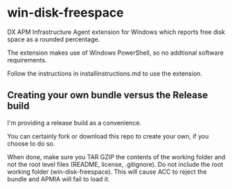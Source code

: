 # win-disk-freespace
DX APM Infrastructure Agent extension for Windows which reports free disk space as a rounded percentage.

The extension makes use of Windows PowerShell, so no addtional software requirements.

Follow the instructions in installinstructions.md to use the extension.

## Creating your own bundle versus the Release build
I'm providing a release build as a convenience.

You can certainly fork or download this repo to create your own, if you choose to do so.

When done, make sure you TAR GZIP the contents of the working folder and not the root level files (README, license, .gitignore). Do not include the root working folder (win-disk-freespace). This will cause ACC to reject the bundle and APMIA will fail to load it.

